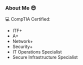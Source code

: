 ### About Me 😎

💻 CompTIA Certified:
- ITF+
- A+
- Network+
- Security+
- IT Operations Specialist
- Secure Infrastructure Specialist
